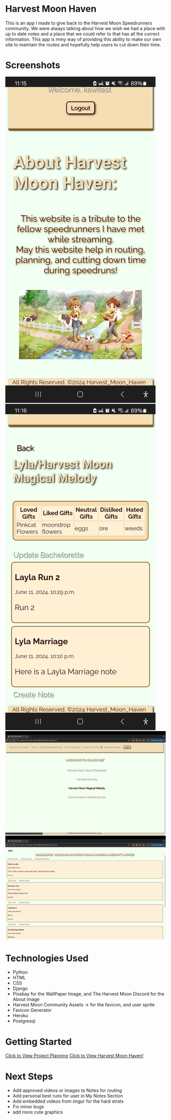 # Harvest Moon Haven 
This is an app I made to give back to the Harvest Moon Speedrunners community. We were always talking about how we wish we had a place with up to date notes and a place that we could refer to that has all the correct information. This app is mmy way of providing this ability to make our own site to maintain the routes and hopefully help users to cut down their time.  

# Screenshots

<img src="main_app/static/css/images/Mobile_About_Page.jpg">
<img src="main_app/static/css/images/Mobile_Bachelorette_Route.jpg">
<img src="main_app/static/css/images/Game_List_Desktop.png">
<img src="main_app/static/css/images/Notes_Game_Desktop.png">


# Technologies Used

- Python
- HTML
- CSS
- Django
- Pixabay for the WallPaper Image, and The Harvest Moon Discord for the About image
- Harvest Moon Community Assets -> for the favicon, and user sprite
- Favicon Generator
- Heroku
- Postgresql


# Getting Started

[Click to View Project Planning](https://trello.com/b/djijbQLY/project4harvestmoon-haven)
[Click to View Harvest Moon Haven!](https://harvest-moon-haven-4b1fc7e3bb3f.herokuapp.com/)

# Next Steps

- Add approved videos or images to Notes for routing
- Add personal best runs for user in My Notes Section
- Add embedded videos from imgur for the hard strats
- Fix minor bugs
- add more cute graphics
